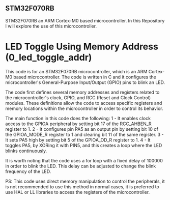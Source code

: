 ## STM32F070RB
STM32F070RB an ARM Cortex-M0 based microcontroller. In this Repository I will explore the use of this microcontroller.
# LED Toggle Using Memory Address (0_led_toggle_addr)
This code is for an STM32F070RB microcontroller, which is an ARM Cortex-M0 based microcontroller. The code is written in C and it configures the microcontroller's General-Purpose Input/Output (GPIO) pins to blink an LED.

The code first defines several memory addresses and registers related to the microcontroller's clock, GPIO, and RCC (Reset and Clock Control) modules. These definitions allow the code to access specific registers and memory locations within the microcontroller in order to control its behavior.

The main function in this code does the following:
1 - It enables clock access to the GPIOA peripheral by setting bit 17 of the RCC_AHBEN_R register to 1.
2 - It configures pin PA5 as an output pin by setting bit 10 of the GPIOA_MODE_R register to 1 and clearing bit 11 of the same register.
3 - It sets PA5 high by setting bit 5 of the GPIOA_OD_R register to 1.
4 - It toggles PA5, by XORing it with PIN5, and this creates a loop where the LED blinks continuously.

It is worth noting that the code uses a for loop with a fixed delay of 100000 in order to blink the LED. This delay can be adjusted to change the blink frequency of the LED.

PS: This code uses direct memory manipulation to control the peripherals, it is not recommended to use this method in normal cases, it is preferred to use HAL or LL libraries to access the registers of the microcontroller.
